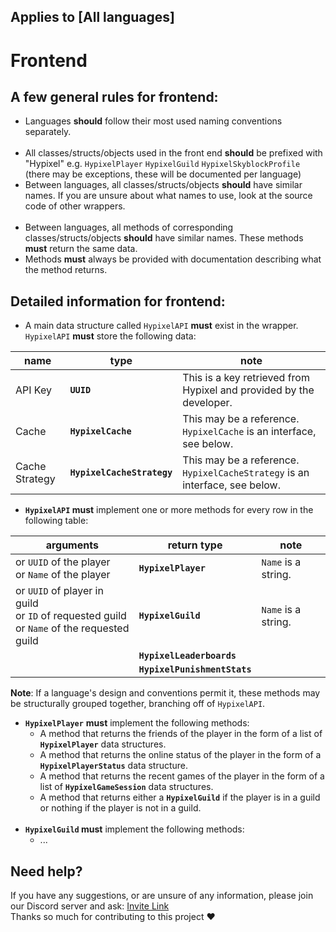 ## Applies to [All languages]

# Frontend
A few general rules for frontend:
--

 - Languages **should** follow their most used naming conventions separately.</br></br>
 - All classes/structs/objects used in the front end **should** be prefixed with "Hypixel" e.g. `HypixelPlayer` `HypixelGuild` `HypixelSkyblockProfile` (there may be exceptions, these will be documented per language)
 - Between languages, all classes/structs/objects **should** have similar names. If you are unsure about what names to use, look at the source code of other wrappers.</br></br>
 - Between languages, all methods of corresponding classes/structs/objects **should** have similar names. These methods **must** return the same data.
 - Methods **must** always be provided with documentation describing what the method returns.

Detailed information for frontend:
--
- A main data structure called `HypixelAPI` **must** exist in the wrapper. `HypixelAPI` **must** store the following data:

| name | type | note |
| --- | --- | --- |
| API Key | **`UUID`** | This is a key retrieved from Hypixel and provided by the developer. |
| Cache | **`HypixelCache`** | This may be a reference. `HypixelCache` is an interface, see below. |
| Cache Strategy | **`HypixelCacheStrategy`** | This may be a reference. `HypixelCacheStrategy` is an interface, see below. |

- **`HypixelAPI` must** implement one or more methods for every row in the following table:

| arguments | return type | note |
| --- | --- | --- |
| or `UUID` of the player</br>or `Name` of the player | **`HypixelPlayer`** | `Name` is a string. |
| or `UUID` of player in guild</br>or `ID` of requested guild</br>or `Name` of the requested guild | **`HypixelGuild`** | `Name` is a string. |
| | **`HypixelLeaderboards`** |
| | **`HypixelPunishmentStats`** |
**Note**: If a language's design and conventions permit it, these methods may be structurally grouped together, branching off of `HypixelAPI`.

 - **`HypixelPlayer`** **must** implement the following methods:
    - A method that returns the friends of the player in the form of a list of **`HypixelPlayer`** data structures.
    - A method that returns the online status of the player in the form of a **`HypixelPlayerStatus`** data structure.
    - A method that returns the recent games of the player in the form of a list of **`HypixelGameSession`** data structures.
    - A method that returns either a **`HypixelGuild`** if the player is in a guild or nothing if the player is not in a guild.
</br></br>
 - **`HypixelGuild` must** implement the following methods:
    - ...

Need help?
--
If you have any suggestions, or are unsure of any information, please join our Discord server and ask: [Invite Link](https://discord.com/invite/NkRQHemWtJ)<br>
Thanks so much for contributing to this project ❤️
